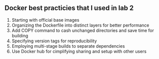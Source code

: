 ## Docker best practicies that I used in lab 2

1. Starting with official base images
2. Organizing the Dockerfile into distinct layers for better performance
3. Add COPY command to cash unchanged directories and save time for building
4. Specifying version tags for reproducibility
5. Employing multi-stage builds to separate dependencies
6. Use Docker hub for cimplifying sharing and setup with other users